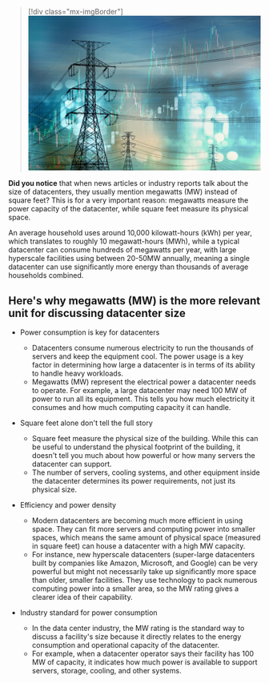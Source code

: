 >[!div class="mx-imgBorder"]
>[![Screenshot of a modern datacenter's server rack, highlighting the significant power capacity measured in megawatts (MW) compared to physical space.](../media/megawatts-square-feet.jpg)](../media/megawatts-square-feet.jpg#lightbox)

**Did you notice** that when news articles or industry reports talk about the size of datacenters, they usually mention megawatts (MW) instead of square feet? This is for a very important reason: megawatts measure the power capacity of the datacenter, while square feet measure its physical space.

An average household uses around 10,000 kilowatt-hours (kWh) per year, which translates to roughly 10 megawatt-hours (MWh), while a typical datacenter can consume hundreds of megawatts per year, with large hyperscale facilities using between 20-50MW annually, meaning a single datacenter can use significantly more energy than thousands of average households combined.

## Here's why megawatts (MW) is the more relevant unit for discussing datacenter size

- Power consumption is key for datacenters
  - Datacenters consume numerous electricity to run the thousands of servers and keep the equipment cool. The power usage is a key factor in determining how large a datacenter is in terms of its ability to handle heavy workloads.
  - Megawatts (MW) represent the electrical power a datacenter needs to operate. For example, a large datacenter may need 100 MW of power to run all its equipment. This tells you how much electricity it consumes and how much computing capacity it can handle.

- Square feet alone don't tell the full story
  - Square feet measure the physical size of the building. While this can be useful to understand the physical footprint of the building, it doesn't tell you much about how powerful or how many servers the datacenter can support.
  - The number of servers, cooling systems, and other equipment inside the datacenter determines its power requirements, not just its physical size.

- Efficiency and power density
  - Modern datacenters are becoming much more efficient in using space. They can fit more servers and computing power into smaller spaces, which means the same amount of physical space (measured in square feet) can house a datacenter with a high MW capacity.
  - For instance, new hyperscale datacenters (super-large datacenters built by companies like Amazon, Microsoft, and Google) can be very powerful but might not necessarily take up significantly more space than older, smaller facilities. They use technology to pack numerous computing power into a smaller area, so the MW rating gives a clearer idea of their capability.

- Industry standard for power consumption
  - In the data center industry, the MW rating is the standard way to discuss a facility's size because it directly relates to the energy consumption and operational capacity of the datacenter.
  - For example, when a datacenter operator says their facility has 100 MW of capacity, it indicates how much power is available to support servers, storage, cooling, and other systems.
